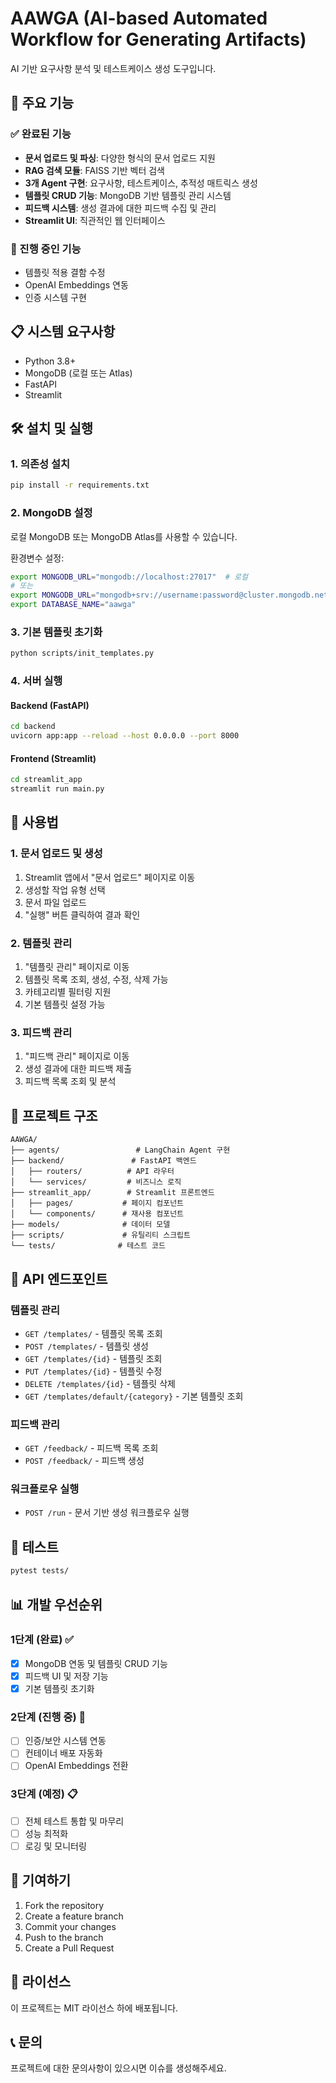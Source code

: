 # AAWGA (AI-based Automated Workflow for Generating Artifacts)

AI 기반 요구사항 분석 및 테스트케이스 생성 도구입니다.

## 🚀 주요 기능

### ✅ 완료된 기능
- **문서 업로드 및 파싱**: 다양한 형식의 문서 업로드 지원
- **RAG 검색 모듈**: FAISS 기반 벡터 검색
- **3개 Agent 구현**: 요구사항, 테스트케이스, 추적성 매트릭스 생성
- **템플릿 CRUD 기능**: MongoDB 기반 템플릿 관리 시스템
- **피드백 시스템**: 생성 결과에 대한 피드백 수집 및 관리
- **Streamlit UI**: 직관적인 웹 인터페이스

### 🔄 진행 중인 기능
- 템플릿 적용 결함 수정
- OpenAI Embeddings 연동
- 인증 시스템 구현

## 📋 시스템 요구사항

- Python 3.8+
- MongoDB (로컬 또는 Atlas)
- FastAPI
- Streamlit

## 🛠️ 설치 및 실행

### 1. 의존성 설치
```bash
pip install -r requirements.txt
```

### 2. MongoDB 설정
로컬 MongoDB 또는 MongoDB Atlas를 사용할 수 있습니다.

환경변수 설정:
```bash
export MONGODB_URL="mongodb://localhost:27017"  # 로컬
# 또는
export MONGODB_URL="mongodb+srv://username:password@cluster.mongodb.net"  # Atlas
export DATABASE_NAME="aawga"
```

### 3. 기본 템플릿 초기화
```bash
python scripts/init_templates.py
```

### 4. 서버 실행

#### Backend (FastAPI)
```bash
cd backend
uvicorn app:app --reload --host 0.0.0.0 --port 8000
```

#### Frontend (Streamlit)
```bash
cd streamlit_app
streamlit run main.py
```

## 🎯 사용법

### 1. 문서 업로드 및 생성
1. Streamlit 앱에서 "문서 업로드" 페이지로 이동
2. 생성할 작업 유형 선택
3. 문서 파일 업로드
4. "실행" 버튼 클릭하여 결과 확인

### 2. 템플릿 관리
1. "템플릿 관리" 페이지로 이동
2. 템플릿 목록 조회, 생성, 수정, 삭제 가능
3. 카테고리별 필터링 지원
4. 기본 템플릿 설정 가능

### 3. 피드백 관리
1. "피드백 관리" 페이지로 이동
2. 생성 결과에 대한 피드백 제출
3. 피드백 목록 조회 및 분석

## 📁 프로젝트 구조

```
AAWGA/
├── agents/                 # LangChain Agent 구현
├── backend/               # FastAPI 백엔드
│   ├── routers/          # API 라우터
│   └── services/         # 비즈니스 로직
├── streamlit_app/        # Streamlit 프론트엔드
│   ├── pages/           # 페이지 컴포넌트
│   └── components/      # 재사용 컴포넌트
├── models/              # 데이터 모델
├── scripts/             # 유틸리티 스크립트
└── tests/              # 테스트 코드
```

## 🔧 API 엔드포인트

### 템플릿 관리
- `GET /templates/` - 템플릿 목록 조회
- `POST /templates/` - 템플릿 생성
- `GET /templates/{id}` - 템플릿 조회
- `PUT /templates/{id}` - 템플릿 수정
- `DELETE /templates/{id}` - 템플릿 삭제
- `GET /templates/default/{category}` - 기본 템플릿 조회

### 피드백 관리
- `GET /feedback/` - 피드백 목록 조회
- `POST /feedback/` - 피드백 생성

### 워크플로우 실행
- `POST /run` - 문서 기반 생성 워크플로우 실행

## 🧪 테스트

```bash
pytest tests/
```

## 📊 개발 우선순위

### 1단계 (완료) ✅
- [x] MongoDB 연동 및 템플릿 CRUD 기능
- [x] 피드백 UI 및 저장 기능
- [x] 기본 템플릿 초기화

### 2단계 (진행 중) 🔄
- [ ] 인증/보안 시스템 연동
- [ ] 컨테이너 배포 자동화
- [ ] OpenAI Embeddings 전환

### 3단계 (예정) 📋
- [ ] 전체 테스트 통합 및 마무리
- [ ] 성능 최적화
- [ ] 로깅 및 모니터링

## 🤝 기여하기

1. Fork the repository
2. Create a feature branch
3. Commit your changes
4. Push to the branch
5. Create a Pull Request

## 📄 라이선스

이 프로젝트는 MIT 라이선스 하에 배포됩니다.

## 📞 문의

프로젝트에 대한 문의사항이 있으시면 이슈를 생성해주세요.
